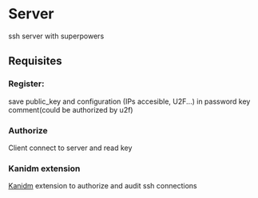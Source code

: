 # Server

ssh server with superpowers

## Requisites

### Register:

save public_key and configuration (IPs accesible, U2F...) in password key comment(could be authorized by u2f)

### Authorize

Client connect to server and read key

### Kanidm extension

[Kanidm](https://github.com/kanidm/kanidm) extension to authorize and audit ssh connections
